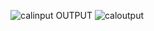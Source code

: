  ![calinput](https://github.com/user-attachments/assets/55f60c5c-3fbd-4530-84fb-363ce91e6e0d)
                                              OUTPUT
 ![caloutput](https://github.com/user-attachments/assets/21a70e32-6eab-4063-8b3b-850d3fb4a80a)
